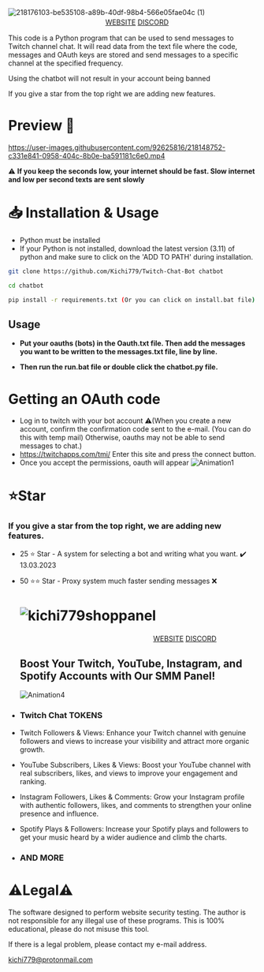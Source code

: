 ![218176103-be535108-a89b-40df-98b4-566e05fae04c (1)](https://user-images.githubusercontent.com/92625816/219774639-6c550f44-ed0c-4dcd-ba09-f87836dcbaa3.png)
‎‎‎‎‏‏‎‏‎‏‎‎‏‎‏‎‏‎‏‎ㅤㅤㅤㅤㅤㅤㅤㅤㅤㅤㅤㅤㅤㅤㅤㅤㅤㅤㅤㅤㅤㅤ ‏‎‏‎[WEBSITE](https://kichi779.com/) ‏‎‏‎‏‎[DISCORD](https://discord.gg/3Wp3amnNr3)

This code is a Python program that can be used to send messages to Twitch channel chat. It will read data from the text file where the code, messages and OAuth keys are stored and send messages to a specific channel at the specified frequency.

Using the chatbot will not result in your account being banned

If you give a star from the top right we are adding new features.

# Preview 💬
https://user-images.githubusercontent.com/92625816/218148752-c331e841-0958-404c-8b0e-ba591181c6e0.mp4

⚠️ **If you keep the seconds low, your internet should be fast. Slow internet and low per second texts are sent slowly**

# 📥 Installation & Usage
- Python must be installed
- If your Python is not installed, download the latest version (3.11) of python and make sure to click on the 'ADD TO PATH' during installation.
```sh
git clone https://github.com/Kichi779/Twitch-Chat-Bot chatbot

cd chatbot

pip install -r requirements.txt (Or you can click on install.bat file)
```
## Usage

- **Put your oauths (bots) in the Oauth.txt file. Then add the messages you want to be written to the messages.txt file, line by line.**

- **Then run the run.bat file or double click the chatbot.py file.**


# Getting an OAuth code
- Log in to twitch with your bot account
⚠️(When you create a new account, confirm the confirmation code sent to the e-mail. (You can do this with temp mail) Otherwise, oauths may not be able to send messages to chat.)
- https://twitchapps.com/tmi/ Enter this site and press the connect button.
- Once you accept the permissions, oauth will appear
![Animation1](https://user-images.githubusercontent.com/92625816/218175817-65772671-6d5f-4077-b9b4-bf6c17c6986b.gif)

 
 # ⭐Star
 ### If you give a star from the top right, we are adding new features.
- 25 ⭐ Star - A system for selecting a bot and writing what you want. ✔️ 13.03.2023
- 50 ⭐⭐ Star - Proxy system much faster sending messages  ❌

  # ![kichi779shoppanel](https://github.com/Kichi779/Twitch-Chat-Bot/assets/92625816/e78969b1-80e0-4349-9d0f-872563ba0a14)
    ‎‎‎‎‏‏‎‏‎‏‎‎‏‎‏‎‏‎‏‎ㅤㅤㅤㅤㅤㅤㅤㅤㅤㅤㅤㅤㅤㅤㅤㅤㅤㅤㅤㅤㅤ‏‎‏‎‏‎[WEBSITE](https://kichi779.com/) ‏‎‏‎‏‎[DISCORD](https://discord.gg/3Wp3amnNr3)
  ## Boost Your Twitch, YouTube, Instagram, and Spotify Accounts with Our SMM Panel!

  ![Animation4](https://github.com/Kichi779/Twitch-Viewer-Bot/assets/92625816/55cde7e4-1579-448e-9fab-a012b7add597)

- ### Twitch Chat TOKENS
- Twitch Followers & Views: Enhance your Twitch channel with genuine followers and views to increase your visibility and attract more organic growth.
- YouTube Subscribers, Likes & Views: Boost your YouTube channel with real subscribers, likes, and views to improve your engagement and ranking.
- Instagram Followers, Likes & Comments: Grow your Instagram profile with authentic followers, likes, and comments to strengthen your online presence and influence.
- Spotify Plays & Followers: Increase your Spotify plays and followers to get your music heard by a wider audience and climb the charts.
-  ### AND MORE



 
# ⚠️Legal⚠️

The software designed to perform website security testing. The author is not responsible for any illegal use of these programs. This is 100% educational, please do not misuse this tool. 

If there is a legal problem, please contact my e-mail address.

kichi779@protonmail.com
